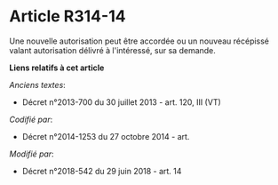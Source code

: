 # Article R314-14

Une nouvelle autorisation peut être accordée ou un nouveau récépissé valant autorisation délivré à l'intéressé, sur sa
demande.

**Liens relatifs à cet article**

_Anciens textes_:

  - Décret n°2013-700 du 30 juillet 2013 - art. 120, III (VT)

_Codifié par_:

  - Décret n°2014-1253 du 27 octobre 2014 - art.

_Modifié par_:

  - Décret n°2018-542 du 29 juin 2018 - art. 14
